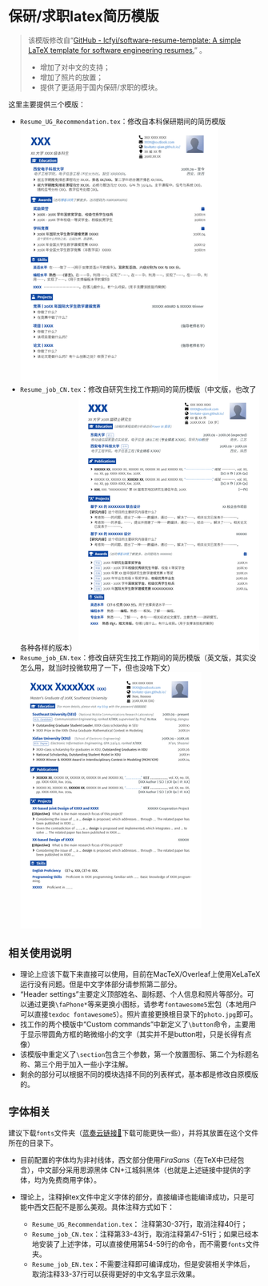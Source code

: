 # 保研/求职latex简历模版
> 该模版修改自“[GitHub - lcfyi/software-resume-template: A simple LaTeX template for software engineering resumes.](https://github.com/lcfyi/software-resume-template)” 。
>
> + 增加了对中文的支持；
> + 增加了照片的放置；
> + 提供了更适用于国内保研/求职的模块。



这里主要提供三个模版：

+ `Resume_UG_Recommendation.tex`：修改自本科保研期间的简历模版
  <img src="README/Resume_UG_Recommendation.jpg" alt="Resume_UG_Recommendation" style="zoom:50%;" />
+ `Resume_job_CN.tex`：修改自研究生找工作期间的简历模版（中文版，也改了各种各样的版本）
  <img src="README/Resume_job_CN.jpg" alt="Resume_job_CN" style="zoom:50%;" />
+ `Resume_job_EN.tex`：修改自研究生找工作期间的简历模版（英文版，其实没怎么用，就当时投微软用了一下，但也没啥下文）
  <img src="README/Resume_job_EN.jpg" alt="Resume_job_EN" style="zoom:50%;" />

## 相关使用说明

+ 理论上应该下载下来直接可以使用，目前在MacTeX/Overleaf上使用XeLaTeX运行没有问题。但是中文字体部分请参照第二部分。
+ “Header settings”主要定义顶部姓名、副标题、个人信息和照片等部分。可以通过更换`\faPhone*`等来更换小图标，请参考`fontawesome5`宏包（本地用户可以直接`texdoc fontawesome5`）。照片直接更换根目录下的`photo.jpg`即可。
+ 找工作的两个模版中“Custom commands”中新定义了`\button`命令，主要用于显示带圆角方框的略微缩小的文字（其实并不是button啦，只是长得有点像）
+ 该模版中重定义了`\section`包含三个参数，第一个放置图标、第二个为标题名称、第三个用于加入一些小字注解。
+ 剩余的部分可以根据不同的模块选择不同的列表样式，基本都是修改自原模版的。



## 字体相关

建议下载`fonts`文件夹（[蓝奏云链接🔗](https://levitate.lanzoub.com/iecax2rekcde)下载可能更快一些），并将其放置在这个文件所在的目录下。

+ 目前配置的字体均为非衬线体，西文部分使用*FiraSans*（在TeX中已经包含），中文部分采用思源黑体 CN+江城斜黑体（也就是上述链接中提供的字体，均为免费商用字体）。

+ 理论上，注释掉tex文件中定义字体的部分，直接编译也能编译成功，只是可能中西文匹配不是那么美观。具体注释方式如下：
  + `Resume_UG_Recommendation.tex`： 注释第30-37行，取消注释40行；
  + `Resume_job_CN.tex`：注释第33-43行，取消注释第47-51行；如果已经本地安装了上述字体，可以直接使用第54-59行的命令，而不需要`fonts`文件夹。
  + `Resume_job_EN.tex`：不需要注释即可编译成功，但是安装相关字体后，取消注释33-37行可以获得更好的中文名字显示效果。

